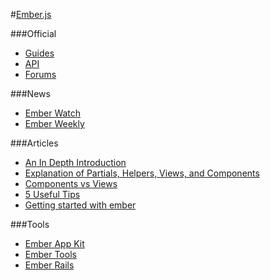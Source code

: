 #[Ember.js](http://emberjs.com/)

###Official
* [Guides](http://emberjs.com/guides/)
* [API](http://emberjs.com/api/)
* [Forums](http://discuss.emberjs.com/)

###News
* [Ember Watch](http://emberwatch.com/)
* [Ember Weekly](http://emberweekly.com/issues.html)

###Articles
* [An In Depth Introduction](http://www.smashingmagazine.com/2013/11/07/an-in-depth-introduction-to-ember-js/)
* [Explanation of Partials, Helpers, Views, and Components](http://discuss.emberjs.com/t/whats-the-difference-between-ember-helpers-components-and-views/2201/2)
* [Components vs Views](http://stackoverflow.com/questions/18593424/views-vs-components-in-ember-js)
* [5 Useful Tips](http://say26.com/five-useful-tips-for-ember-js-developers)
* [Getting started with ember](http://talks.erikbryn.com/getting-started-with-ember)

###Tools
* [Ember App Kit](http://iamstef.net/ember-app-kit/)
* [Ember Tools](https://github.com/rpflorence/ember-tools)
* [Ember Rails](https://github.com/emberjs/ember-rails)
